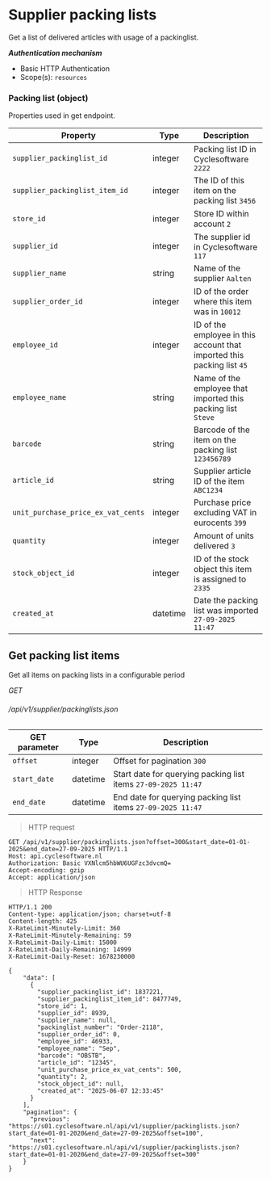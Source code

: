 # Supplier packing lists #

Get a list of delivered articles with usage of a packinglist.

***Authentication mechanism***

- Basic HTTP Authentication
- Scope(s): `resources`

### Packing list (object)

Properties used in get endpoint.

| Property                           | Type     | Description                                                             |
|------------------------------------|----------|-------------------------------------------------------------------------|
| `supplier_packinglist_id`          | integer  | Packing list ID in Cyclesoftware `2222`                                 |
| `supplier_packinglist_item_id`     | integer  | The ID of this item on the packing list `3456`                          |
| `store_id`                         | integer  | Store ID within account `2`                                             |
| `supplier_id`                      | integer  | The supplier id in Cyclesoftware `117`                                  |
| `supplier_name`                    | string   | Name of the supplier `Aalten`                                           |
| `supplier_order_id`                | integer  | ID of the order where this item was in `10012`                          |
| `employee_id`                      | integer  | ID of the employee in this account that imported this packing list `45` |
| `employee_name`                    | string   | Name of the employee that imported this packing list `Steve`            |
| `barcode`                          | string   | Barcode of the item on the packing list `123456789`                     | 
| `article_id`                       | string   | Supplier article ID of the item `ABC1234`                               |
| `unit_purchase_price_ex_vat_cents` | integer  | Purchase price excluding VAT in eurocents `399`                         |
| `quantity`                         | integer  | Amount of units delivered `3`                                           |
| `stock_object_id`                  | integer  | ID of the stock object this item is assigned to `2335`                  |
| `created_at`                       | datetime | Date the packing list was imported `27-09-2025 11:47`                   |

## Get packing list items
Get all items on packing lists in a configurable period

<div class="api-endpoint">
<div class="endpoint-data">
		<i class="label label-post">GET</i>
		<h6>/api/v1/supplier/packinglists.json</h6>
	</div>
</div>

| GET parameter | Type     | Description                                                   |
|---------------|----------|---------------------------------------------------------------|
| `offset`      | integer  | Offset for pagination `300`                                   |
| `start_date`  | datetime | Start date for querying packing list items `27-09-2025 11:47` |
| `end_date`    | datetime | End date for querying packing list items `27-09-2025 11:47`   |

> HTTP request

```http
GET /api/v1/supplier/packinglists.json?offset=300&start_date=01-01-2025&end_date=27-09-2025 HTTP/1.1
Host: api.cyclesoftware.nl
Authorization: Basic VXNlcm5hbWU6UGFzc3dvcmQ=
Accept-encoding: gzip
Accept: application/json
```

> HTTP Response

```http
HTTP/1.1 200 
Content-type: application/json; charset=utf-8
Content-length: 425
X-RateLimit-Minutely-Limit: 360
X-RateLimit-Minutely-Remaining: 59
X-RateLimit-Daily-Limit: 15000
X-RateLimit-Daily-Remaining: 14999
X-RateLimit-Daily-Reset: 1678230000

{
    "data": [
      {
        "supplier_packinglist_id": 1837221,
        "supplier_packinglist_item_id": 8477749,
        "store_id": 1,
        "supplier_id": 8939,
        "supplier_name": null,
        "packinglist_number": "Order-2118",
        "supplier_order_id": 0,
        "employee_id": 46933,
        "employee_name": "Sep",
        "barcode": "OBSTB",
        "article_id": "12345",
        "unit_purchase_price_ex_vat_cents": 500,
        "quantity": 2,
        "stock_object_id": null,
        "created_at": "2025-06-07 12:33:45"
      }
    ],
    "pagination": {
      "previous": "https://s01.cyclesoftware.nl/api/v1/supplier/packinglists.json?start_date=01-01-2020&end_date=27-09-2025&offset=100",
      "next": "https://s01.cyclesoftware.nl/api/v1/supplier/packinglists.json?start_date=01-01-2020&end_date=27-09-2025&offset=300"
    }
}
```
